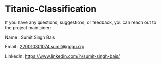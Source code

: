 # Titanic-Classification

If you have any questions, suggestions, or feedback, you can reach out to the project maintainer:

Name : Sumit Singh Bais

Email : 220010301074.sumit@gdgu.org

LinkedIn: https://www.linkedin.com/in/sumit-singh-bais/
